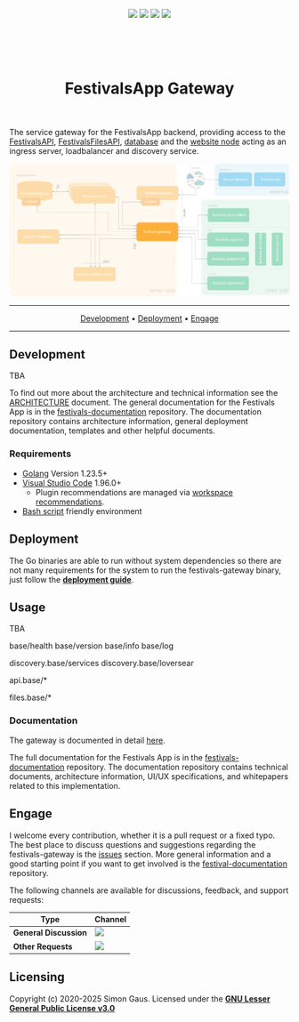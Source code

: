 <p align="center">
   <a href="https://github.com/festivals-app/festivals-gateway/commits/" title="Last Commit"><img src="https://img.shields.io/github/last-commit/festivals-app/festivals-gateway?style=flat"></a>
   <a href="https://github.com/festivals-app/festivals-gateway/issues" title="Open Issues"><img src="https://img.shields.io/github/issues/festivals-app/festivals-gateway?style=flat"></a>
  <a href="https://github.com/festivals-app/festivals-gateway" title="SLSA Level 2"><img src="https://img.shields.io/badge/SLSA-Level_2-blue"></a>
   <a href="./LICENSE" title="License"><img src="https://img.shields.io/github/license/festivals-app/festivals-gateway.svg"></a>
</p>

<h1 align="center">
  <br/><br/>
    FestivalsApp Gateway
  <br/><br/>
</h1>

The service gateway for the FestivalsApp backend, providing access to the [FestivalsAPI](https://github.com/Festivals-App/festivals-server), [FestivalsFilesAPI](https://github.com/Festivals-App/festivals-fileserver), [database](https://github.com/Festivals-App/festivals-database) and the [website node](https://github.com/Festivals-App/festivals-identity-server) acting as an ingress server, loadbalancer and discovery service.

![Figure 1: Architecture Overview Highlighted](https://github.com/Festivals-App/festivals-documentation/blob/main/images/architecture/export/architecture_overview_gateway.svg "Figure 1: Architecture Overview Highlighted")

<hr />
<p align="center">
  <a href="#development">Development</a> •
  <a href="#deployment">Deployment</a> •
  <a href="#engage">Engage</a>
</p>
<hr />

## Development

TBA

To find out more about the architecture and technical information see the [ARCHITECTURE](./ARCHITECTURE.md) document. The general documentation for the Festivals App is in the [festivals-documentation](https://github.com/festivals-app/festivals-documentation) repository. The documentation repository contains architecture information, general deployment documentation, templates and other helpful documents.

### Requirements

- [Golang](https://go.dev/) Version 1.23.5+
- [Visual Studio Code](https://code.visualstudio.com/download) 1.96.0+
  - Plugin recommendations are managed via [workspace recommendations](https://code.visualstudio.com/docs/editor/extension-marketplace#_recommended-extensions).
- [Bash script](https://en.wikipedia.org/wiki/Bash_(Unix_shell)) friendly environment

## Deployment

The Go binaries are able to run without system dependencies so there are not many requirements for the system to run the festivals-gateway binary,
just follow the [**deployment guide**](./operation/DEPLOYMENT.md).

## Usage

TBA

base/health
base/version
base/info
base/log

discovery.base/services
discovery.base/loversear

api.base/*

files.base/*

### Documentation

The gateway is documented in detail [here](./DOCUMENTATION.md).

The full documentation for the Festivals App is in the [festivals-documentation](https://github.com/festivals-app/festivals-documentation) repository.
The documentation repository contains technical documents, architecture information, UI/UX specifications, and whitepapers related to this implementation.

## Engage

I welcome every contribution, whether it is a pull request or a fixed typo. The best place to discuss questions and suggestions regarding the festivals-gateway is the [issues](https://github.com/festivals-app/festivals-gateway/issues/) section. More general information and a good starting point if you want to get involved is the [festival-documentation](https://github.com/Festivals-App/festivals-documentation) repository.

The following channels are available for discussions, feedback, and support requests:

| Type                     | Channel                                                |
| ------------------------ | ------------------------------------------------------ |
| **General Discussion**   | <a href="https://github.com/festivals-app/festivals-documentation/issues/new/choose" title="General Discussion"><img src="https://img.shields.io/github/issues/festivals-app/festivals-documentation/question.svg?style=flat-square"></a> </a>   |
| **Other Requests**    | <a href="mailto:simon@festivalsapp.org" title="Email me"><img src="https://img.shields.io/badge/email-Simon-green?logo=mail.ru&style=flat-square&logoColor=white"></a>   |

## Licensing

Copyright (c) 2020-2025 Simon Gaus. Licensed under the [**GNU Lesser General Public License v3.0**](./LICENSE)
